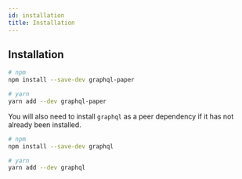 ```yaml
---
id: installation
title: Installation
---
```


## Installation

```bash
# npm
npm install --save-dev graphql-paper

# yarn
yarn add --dev graphql-paper
```

You will also need to install `graphql` as a peer dependency if it has not already been installed.

```bash
# npm
npm install --save-dev graphql

# yarn
yarn add --dev graphql
```
